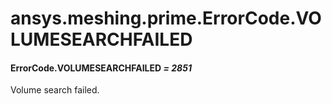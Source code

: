 <a id="ansys-meshing-prime-errorcode-volumesearchfailed"></a>

# ansys.meshing.prime.ErrorCode.VOLUMESEARCHFAILED

<a id="ansys.meshing.prime.ErrorCode.VOLUMESEARCHFAILED"></a>

#### ErrorCode.VOLUMESEARCHFAILED *= 2851*

Volume search failed.

<!-- !! processed by numpydoc !! -->
